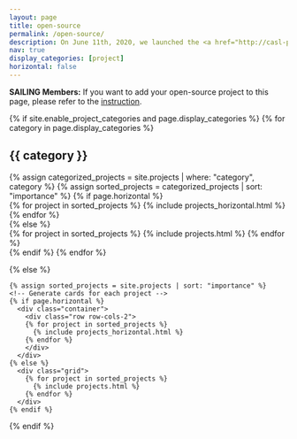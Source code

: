 ```yaml
---
layout: page
title: open-source
permalink: /open-source/
description: On June 11th, 2020, we launched the <a href="http://casl-project.ai/"><u>CASL</u></a> (Composible, Automatic, and Scable ML) open source consortium that brings our research and development at Petuum Inc. and CMU Sailing Lab on Distributed ML (e.g., AutoDist, AdaptDL), Automated ML (e.g., Dragonfly, ProBO), and Composable ML (e.g., Texar, Forte) implemented across PyTorch and TensorFlow under a unified umbrella for a Production and Industrial AI Platform.
nav: true
display_categories: [project]
horizontal: false
---
```


<b>SAILING Members:</b> If you want to add your open-source project to this page, please refer to the <a href="https://github.com/sailing-lab/sailing-lab.github.io/blob/main/docs/open-source.md">instruction</a>.

<div class="projects">
  {% if site.enable_project_categories and page.display_categories %}
  <!-- Display categorized projects -->
    {% for category in page.display_categories %}
      <h2 class="category">{{ category }}</h2>
      {% assign categorized_projects = site.projects | where: "category", category %}
      {% assign sorted_projects = categorized_projects | sort: "importance" %}
      <!-- Generate cards for each project -->
      {% if page.horizontal %}
        <div class="container">
          <div class="row row-cols-2">
          {% for project in sorted_projects %}
            {% include projects_horizontal.html %}
          {% endfor %}
          </div>
        </div>
      {% else %}
        <div class="grid">
          {% for project in sorted_projects %}
            {% include projects.html %}
          {% endfor %}
        </div>
      {% endif %}
    {% endfor %}

  {% else %}
  <!-- Display projects without categories -->
    {% assign sorted_projects = site.projects | sort: "importance" %}
    <!-- Generate cards for each project -->
    {% if page.horizontal %}
      <div class="container">
        <div class="row row-cols-2">
        {% for project in sorted_projects %}
          {% include projects_horizontal.html %}
        {% endfor %}
        </div>
      </div>
    {% else %}
      <div class="grid">
        {% for project in sorted_projects %}
          {% include projects.html %}
        {% endfor %}
      </div>
    {% endif %}

  {% endif %}

</div>

